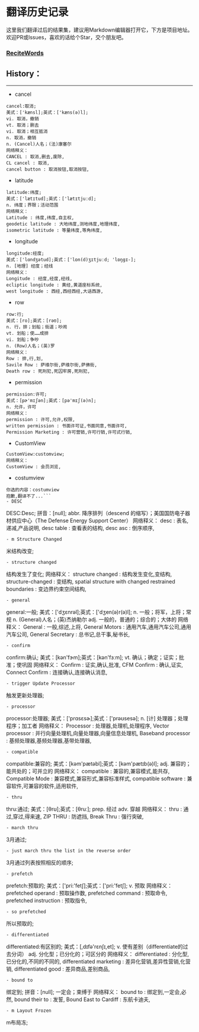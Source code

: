 # 翻译历史记录 
这里我们翻译过后的结果集，建议用Markdown编辑器打开它，下方是项目地址。欢迎PR或Issues，喜欢的话给个Star，交个朋友吧。
### [ReciteWords](https://github.com/BolexLiu/ReciteWords)

## History：

---

- cancel
```
cancel:取消;
美式：['kænsl];英式：['kæns(ə)l];
vi. 取消，撤销
vt. 取消；删去
vi. 取消；相互抵消
n. 取消，撤销
n. (Cancel)人名；(法)康塞尔
网络释义：
CANCEL : 取消,删去,废除,
CL cancel : 取消,
cancel button : 取消按钮,取消按钮,
```
- latitude
```
latitude:纬度;
美式：['lætɪtud];英式：['lætɪtjuːd];
n. 纬度；界限；活动范围
网络释义：
Latitude : 纬度,纬度,自主权,
geodetic latitude : 大地纬度,测地纬度,地理纬度,
isometric latitude : 等量纬度,等角纬度,
```
- longitude
```
longitude:经度;
美式：['lɑndʒətud];英式：['lɒn(d)ʒɪtjuːd; 'lɒŋgɪ-];
n. [地理] 经度；经线
网络释义：
Longitude : 经度,经度,经线,
ecliptic longitude : 黄经,黄道座标系统,
west longitude : 西经,西经西经,大话西游,
```
- row
```
row:行;
美式：[ro];英式：[rəʊ];
n. 行，排；划船；街道；吵闹
vt. 划船；使……成排
vi. 划船；争吵
n. (Row)人名；(英)罗
网络释义：
Row : 排,行,划,
Savile Row : 萨维尔街,萨维尔街,萨佛街,
Death row : 死刑犯,死囚牢房,死刑犯,
```
- permission
```
permission:许可;
美式：[pɚ'mɪʃən];英式：[pə'mɪʃ(ə)n];
n. 允许，许可
网络释义：
permission : 许可,允许,权限,
written permission : 书面许可证,书面同意,书面许可,
Permission Marketing : 许可营销,许可行销,许可式行销,
```
- CustomView
```
CustomView:customview;
网络释义：
CustomView : 会员浏览,
```
- costumview
```
你选的内容：costumview
抱歉,翻译不了...```
- DESC
```
DESC:Desc;
拼音：[null];
abbr. 降序排列（descend 的缩写）；美国国防电子器材供应中心（The Defense Energy Support Center）
网络释义：
desc : 表名,递减,产品说明,
desc table : 查看表的结构,
desc asc : 倒序顺序,
```
- m Structure Changed
```
米结构改变;
```
- structure changed
```
结构发生了变化;
网络释义：
structure changed : 结构发生变化,变结构,
structure-changed : 变结构,
spatial structure with changed restrained boundaries : 变边界约束空间结构,
```
- general
```
general:一般;
美式：['dʒɛnrəl];英式：['dʒen(ə)r(ə)l];
n. 一般；将军，上将；常规
n. (General)人名；(英)杰纳勒尔
adj. 一般的，普通的；综合的；大体的
网络释义：
General : 一般,综述,上将,
General Motors : 通用汽车,通用汽车公司,通用汽车公司,
General Secretary : 总书记,总干事,秘书长,
```
- confirm
```
confirm:确认;
美式：[kən'fɝm];英式：[kən'fɜːm];
vt. 确认；确定；证实；批准；使巩固
网络释义：
Confirm : 证实,确认,批准,
CFM Confirm : 确认,证实,
Connect Confirm : 连接确认,连接确认消息,
```
- trigger Update Processor
```
触发更新处理器;
```
- processor
```
processor:处理器;
美式：['prɑsɛsɚ];英式：['prəʊsesə];
n. [计] 处理器；处理程序；加工者
网络释义：
Processor : 处理器,处理机,处理程序,
Vector processor : 并行向量处理机,向量处理器,向量信息处理机,
Baseband processor : 基频处理器,基频处理器,基带处理器,
```
- compatible
```
compatible:兼容的;
美式：[kəm'pætəbl];英式：[kəm'pætɪb(ə)l];
adj. 兼容的；能共处的；可并立的
网络释义：
compatible : 兼容的,兼容模式,能共存,
Compatible Mode : 兼容模式,兼容形式,兼容标准样式,
compatible software : 兼容软件,可兼容的软件,适用软件,
```
- thru
```
thru:通过;
美式：[θrʊ];英式：[θruː];
prep. 经过
adv. 穿越
网络释义：
thru : 通过,穿过,得来速,
ZIP THRU : 防遮挡,
Break Thru : 强行突破,
```
- march thru
```
3月通过;
```
- just march thru the list in the reverse order
```
3月通过列表按照相反的顺序;
```
- prefetch
```
prefetch:预取的;
美式：['pri:'fetʃ];英式：['pri:'fetʃ];
v. 预取
网络释义：
prefetched operand : 预取操作数,
prefetched command : 预取命令,
prefetched instruction : 预取指令,
```
- so prefetched
```
所以预取的;
```
- differentiated
```
differentiated:有区别的;
美式：[,dɪfə'rɛnʃɪ,et];
v. 使有差别（differentiate的过去分词）
adj. 分化型；已分化的；可区分的
网络释义：
differentiated : 分化型,已分化的,不同的不同的,
differentiated marketing : 差异化营销,差异性营销,化营销,
differentiated good : 差异商品,差别商品,
```
- bound to
```
绑定到;
拼音：[null];
一定会；束缚于
网络释义：
bound to : 绑定到,一定会,必然,
bound their to : 发誓,
Bound East to Cardiff : 东航卡迪夫,
```
- m Layout Frozen
```
m布局冻;
```
